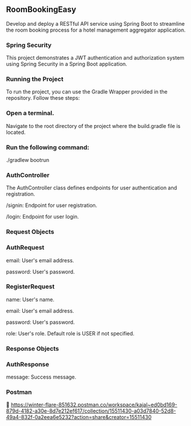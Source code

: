 ## RoomBookingEasy
Develop and deploy a RESTful API service using Spring Boot to streamline the room booking process for a hotel management aggregator application.

### Spring Security 
This project demonstrates a JWT authentication and authorization system using Spring Security in a Spring Boot application.

### Running the Project
To run the project, you can use the Gradle Wrapper provided in the repository. Follow these steps:


### Open a terminal.


Navigate to the root directory of the project where the build.gradle file is located.


### Run the following command:
./gradlew bootrun



### AuthController
The AuthController class defines endpoints for user authentication and registration.


/signin: Endpoint for user registration.

/login: Endpoint for user login.


### Request Objects

### AuthRequest


email: User's email address.

password: User's password.


### RegisterRequest


name: User's name.

email: User's email address.

password: User's password.

role: User's role. Default role is USER if not specified.


### Response Objects

### AuthResponse


message: Success message.

### Postman

🔗 https://winter-flare-851632.postman.co/workspace/kajal~ed0bd169-879d-4182-a30e-8d7e212ef617/collection/15511430-a03d7840-52d8-49a4-832f-0a2eea6e5232?action=share&creator=15511430
